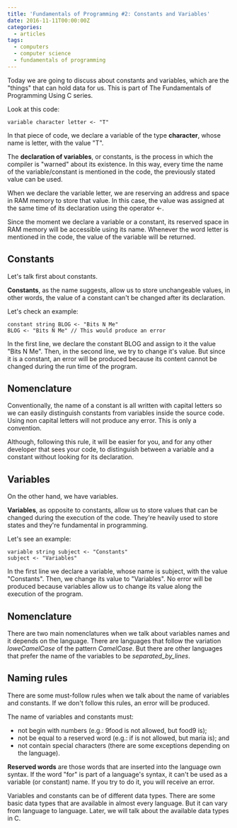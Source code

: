 ```yaml
---
title: 'Fundamentals of Programming #2: Constants and Variables'
date: 2016-11-11T00:00:00Z
categories:
  - articles
tags:
  - computers
  - computer science
  - fundamentals of programming
---
```


Today we are going to discuss about constants and variables,
which are the "things" that can hold data for us. This is part of The
Fundamentals of Programming Using C series.

<!--more-->

Look at this code:

```
variable character letter <- "T"
```

In that piece of code, we declare a variable of the type **character**, whose
name is letter, with the value "T".

The **declaration of variables**, or constants, is the process in which the
compiler is "warned" about its existence. In this way, every time the name of
the variable/constant is mentioned in the code, the previously stated value can
be used.

When we declare the variable letter, we are reserving an address and space in
RAM memory to store that value. In this case, the value was assigned at the same
time of its declaration using the operator <-.

Since the moment we declare a variable or a constant, its reserved space in RAM
memory will be accessible using its name. Whenever the word letter is mentioned
in the code, the value of the variable will be returned.

## Constants

Let's talk first about constants.

**Constants**, as the name suggests, allow us to store unchangeable values, in
other words, the value of a constant can't be changed after its declaration.

Let's check an example:

```
constant string BLOG <- "Bits N Me"    
BLOG <- "Bits N Me" // This would produce an error
```

In the first line, we declare the constant BLOG and assign to it the value "Bits
N Me". Then, in the second line, we try to change it's value. But since it is a
constant, an error will be produced because its content cannot be changed during
the run time of the program.

## Nomenclature

Conventionally, the name of a constant is all written with capital letters so we
can easily distinguish constants from variables inside the source code. Using
non capital letters will not produce any error. This is only a convention.

Although, following this rule, it will be easier for you, and for any other
developer that sees your code, to distinguish between a variable and a constant
without looking for its declaration.

## Variables

On the other hand, we have variables.

**Variables**, as opposite to constants, allow us to store values that can be
changed during the execution of the code. They're heavily used to store states
and they're fundamental in programming.

Let's see an example:

```
variable string subject <- "Constants"      
subject <- "Variables"
```

In the first line we declare a variable, whose name is subject, with the value
"Constants". Then, we change its value to "Variables". No error will be produced
because variables allow us to change its value along the execution of the
program.

## Nomenclature

There are two main nomenclatures when we talk about variables names and it
depends on the language. There are languages that follow the variation
*loweCamelCase* of the pattern *CamelCase*. But there are other languages that
prefer the name of the variables to be *separated_by_lines*.

## Naming rules

There are some must-follow rules when we talk about the name of variables and
constants. If we don't follow this rules, an error will be produced.

The name of variables and constants must:

* not begin with numbers (e.g.: 9food is not allowed, but food9 is);
* not be equal to a reserved word (e.g.: if is not allowed, but maria is); and
* not contain special characters (there are some exceptions depending on the
language).

**Reserved words** are those words that are inserted into the language own
syntax. If the word "for" is part of a language's syntax, it can't be used as a
variable (or constant) name. If you try to do it, you will receive an error.

Variables and constants can be of different data types. There are some basic
data types that are available in almost every language. But it can vary from
language to language. Later, we will talk about the available data types in C.
